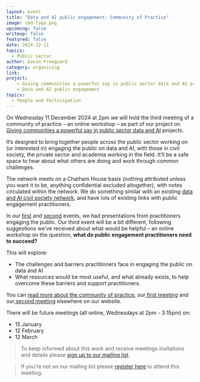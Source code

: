 ```yaml
---
layout: event
title: "Data and AI public engagement: Community of Practice"
image: cbd-logo.png
upcoming: false
writeup: false
featured: false
date: 2024-12-11
topics:
  - Public sector
author: Gavin Freeguard
category: organising
link: 
project: 
    - Giving communities a powerful say in public sector data and AI projects
    - Data and AI public engagement
topics:
  - People and Participation
---
```


On Wednesday 11 December 2024 at 2pm we will hold the third meeting of a community of practice – an online workshop – as part of our project on [Giving communities a powerful say in public sector data and AI](https://connectedbydata.org/projects/2024-mohn-westlake) projects.

<!--more-->

It’s designed to bring together people across the public sector working on (or interested in) engaging the public on data and AI, with those in civil society, the private sector and academia working in the field. It’ll be a safe space to hear about what others are doing and work through common challenges.

The network meets on a Chatham House basis (nothing attributed unless you want it to be, anything confidential excluded altogether), with notes circulated within the network. We do something similar with an existing [data and AI civil society network](https://data-and-ai-cso-network.org/), and have lots of existing links with public engagement practitioners.

In our [first](https://connectedbydata.org/events/2024-07-18-community-of-practice) and [second](https://connectedbydata.org/events/2024-10-03-community-of-practice) events, we had presentations from practitioners engaging the public. Our third event will be a bit different, following suggestions we’ve received about what would be helpful – an online workshop on the question, **what do public engagement practitioners need to succeed?**

This will explore:
* The challenges and barriers practitioners face in engaging the public on data and AI
* What resources would be most useful, and what already exists, to help overcome these barriers and support practitioners.

You can [read more about the community of practice](https://connectedbydata.org/projects/2024-community-of-practice), our[ first meeting](https://connectedbydata.org/events/2024-07-18-community-of-practice) and our[ second meeting](https://connectedbydata.org/events/2024-10-03-community-of-practice) elsewhere on our website.

There will be future meetings (all online, Wednesdays at 2pm - 3:15pm) on:
* 15 January
* 12 February
* 12 March 

> To keep informed about this work and receive meetings invitations and details please [sign up to our mailing list](https://connectedbydata.us21.list-manage.com/subscribe?u=7c03d6a429375c9cc2eef194f&id=3c200de804). 

> If you're not on our mailing list please [register here](https://us06web.zoom.us/meeting/register/tZwpcOqppj0jHdMVo44oLVU3FND5mvGyxeI_) to attend this meeting. 